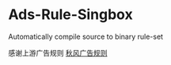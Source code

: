 # Ads-Rule-Singbox
Automatically compile source to binary rule-set

感谢上游广告规则  [秋风广告规则](https://awavenue.top/)
